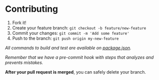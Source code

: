 # Contributing

1. Fork it!
2. Create your feature branch: `git checkout -b feature/new-feature`
3. Commit your changes: `git commit -m 'Add some feature'`
4. Push to the branch: `git push origin my-new-feature`

*All commands to build and test are available on [package.json](../package.json).*

*Remember that we have a pre-commit hook with steps that analyzes and prevents mistakes.*

**After your pull request is merged**, you can safely delete your branch.
